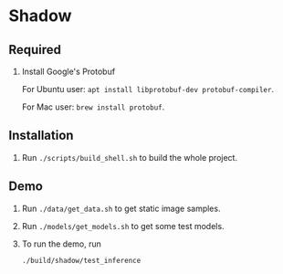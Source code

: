 # Shadow

## Required
1. Install Google's Protobuf

    For Ubuntu user: `apt install libprotobuf-dev protobuf-compiler`.

    For Mac user: `brew install protobuf`.

## Installation

1. Run `./scripts/build_shell.sh` to build the whole project.

## Demo

1. Run `./data/get_data.sh` to get static image samples.

2. Run `./models/get_models.sh` to get some test models.

3. To run the demo, run

    ```
    ./build/shadow/test_inference
    ```

